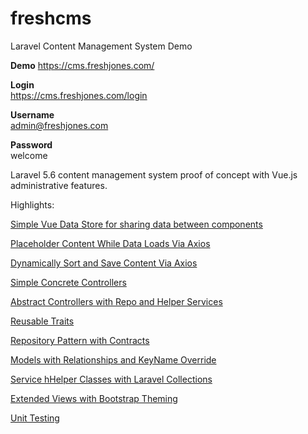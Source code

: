 # freshcms
Laravel Content Management System Demo

**Demo** 
https://cms.freshjones.com/


**Login**  
https://cms.freshjones.com/login

**Username**  
admin@freshjones.com

**Password**  
welcome


Laravel 5.6 content management system proof of concept with Vue.js administrative features.

Highlights:

[Simple Vue Data Store for sharing data between components](https://github.com/freshjones/freshcms/blob/18bc721e5f7e778d2283012fda315bf1f2164cbe/resources/assets/js/app.js#L5)

[Placeholder Content While Data Loads Via Axios](https://github.com/freshjones/freshcms/blob/18bc721e5f7e778d2283012fda315bf1f2164cbe/resources/assets/js/components/sections/SectionsComponent.vue#L3)

[Dynamically Sort and Save Content Via Axios](https://github.com/freshjones/freshcms/blob/18bc721e5f7e778d2283012fda315bf1f2164cbe/resources/assets/js/components/sections/SectionsComponent.vue#L66)

[Simple Concrete Controllers](https://github.com/freshjones/freshcms/blob/4a94f9e4fb9114a83c6767884de3e0c1619c1d80/app/Http/Controllers/Content/BillboardController.php#L12)

[Abstract Controllers with Repo and Helper Services](https://github.com/freshjones/freshcms/blob/bf27c519b25b6b870614ac8d855d0c7ddd9c23d4/app/Http/Controllers/Content/BaseContentController.php#L14)

[Reusable Traits](https://github.com/freshjones/freshcms/blob/d999f4b811b61848d5a5a75e15ada0caf8f50d7d/app/Traits/RendersPageView.php#L7)

[Repository Pattern with Contracts](https://github.com/freshjones/freshcms/blob/8d0fa2987c92f554004ffbf8e176a0ff72f71f92/app/Repositories/Contracts/PageRepositoryInterface.php#L4)

[Models with Relationships and KeyName Override](https://github.com/freshjones/freshcms/blob/b9d0627cd2560ed322f0cfe70fb75068b5e12866/app/Page.php#L5)

[Service hHelper Classes with Laravel Collections](https://github.com/freshjones/freshcms/blob/0739b8a979ff407ab3d7861359a80e1a4f0e04f7/app/Services/Sections/SectionService.php#L7)

[Extended Views with Bootstrap Theming](https://github.com/freshjones/freshcms/blob/ed308587bbe2ccce0f56632197054e4474641d9b/resources/views/admin/section/content/edit.blade.php#L1)

[Unit Testing](https://github.com/freshjones/freshcms/blob/55c8c6003486a35fb1f486172b1bb98e2463385a/tests/Unit/PageControllerTest.php#L10)

